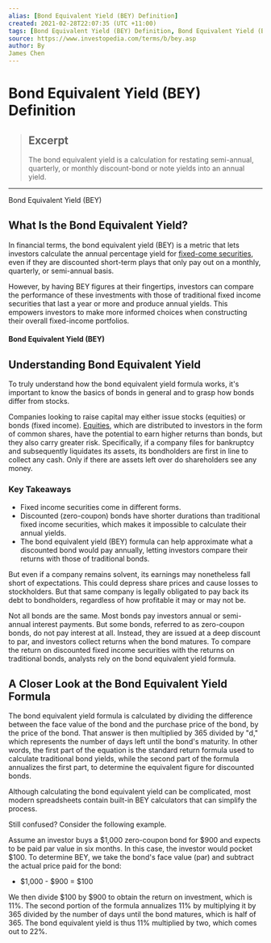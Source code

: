 ```yaml
---
alias: [Bond Equivalent Yield (BEY) Definition]
created: 2021-02-28T22:07:35 (UTC +11:00)
tags: [Bond Equivalent Yield (BEY) Definition, Bond Equivalent Yield (BEY)]
source: https://www.investopedia.com/terms/b/bey.asp
author: By
James Chen
---
```


# Bond Equivalent Yield (BEY) Definition

> ## Excerpt
> The bond equivalent yield is a calculation for restating semi-annual, quarterly, or monthly discount-bond or note yields into an annual yield.

---

Bond Equivalent Yield (BEY)
## What Is the Bond Equivalent Yield?

In financial terms, the bond equivalent yield (BEY) is a metric that lets investors calculate the annual percentage yield for [fixed-come securities](https://www.investopedia.com/terms/f/fixed-incomesecurity.asp), even if they are discounted short-term plays that only pay out on a monthly, quarterly, or semi-annual basis.

However, by having BEY figures at their fingertips, investors can compare the performance of these investments with those of traditional fixed income securities that last a year or more and produce annual yields. This empowers investors to make more informed choices when constructing their overall fixed-income portfolios.

#### Bond Equivalent Yield (BEY)

## Understanding Bond Equivalent Yield

To truly understand how the bond equivalent yield formula works, it's important to know the basics of bonds in general and to grasp how bonds differ from stocks.

Companies looking to raise capital may either issue stocks (equities) or bonds (fixed income). [Equities](https://www.investopedia.com/terms/e/equity.asp), which are distributed to investors in the form of common shares, have the potential to earn higher returns than bonds, but they also carry greater risk. Specifically, if a company files for bankruptcy and subsequently liquidates its assets, its bondholders are first in line to collect any cash. Only if there are assets left over do shareholders see any money.

### Key Takeaways

-   Fixed income securities come in different forms.
-   Discounted (zero-coupon) bonds have shorter durations than traditional fixed income securities, which makes it impossible to calculate their annual yields.
-   The bond equivalent yield (BEY) formula can help approximate what a discounted bond would pay annually, letting investors compare their returns with those of traditional bonds.

But even if a company remains solvent, its earnings may nonetheless fall short of expectations. This could depress share prices and cause losses to stockholders. But that same company is legally obligated to pay back its debt to bondholders, regardless of how profitable it may or may not be.

Not all bonds are the same. Most bonds pay investors annual or semi-annual interest payments. But some bonds, referred to as zero-coupon bonds, do not pay interest at all. Instead, they are issued at a deep discount to par, and investors collect returns when the bond matures. To compare the return on discounted fixed income securities with the returns on traditional bonds, analysts rely on the bond equivalent yield formula.

## A Closer Look at the Bond Equivalent Yield Formula

The bond equivalent yield formula is calculated by dividing the difference between the face value of the bond and the purchase price of the bond, by the price of the bond. That answer is then multiplied by 365 divided by "d," which represents the number of days left until the bond's maturity. In other words, the first part of the equation is the standard return formula used to calculate traditional bond yields, while the second part of the formula annualizes the first part, to determine the equivalent figure for discounted bonds.

Although calculating the bond equivalent yield can be complicated, most modern spreadsheets contain built-in BEY calculators that can simplify the process.

Still confused? Consider the following example.

Assume an investor buys a $1,000 zero-coupon bond for $900 and expects to be paid par value in six months. In this case, the investor would pocket $100. To determine BEY, we take the bond's face value (par) and subtract the actual price paid for the bond:

-   $1,000 - $900 = $100

We then divide $100 by $900 to obtain the return on investment, which is 11%. The second portion of the formula annualizes 11% by multiplying it by 365 divided by the number of days until the bond matures, which is half of 365. The bond equivalent yield is thus 11% multiplied by two, which comes out to 22%.
